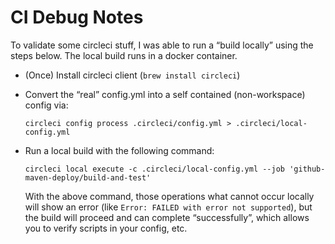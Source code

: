 CI Debug Notes
================
To validate some circleci stuff, I was able to run a “build locally” using the steps below.
The local build runs in a docker container.

  * (Once) Install circleci client (`brew install circleci`)

  * Convert the “real” config.yml into a self contained (non-workspace) config via:

        circleci config process .circleci/config.yml > .circleci/local-config.yml

  * Run a local build with the following command:
          
        circleci local execute -c .circleci/local-config.yml --job 'github-maven-deploy/build-and-test'

    With the above command, those operations what cannot occur locally will show an error (like `Error: FAILED with error not supported`), but the build will proceed and can complete “successfully”, which allows you to verify scripts in your config, etc.
